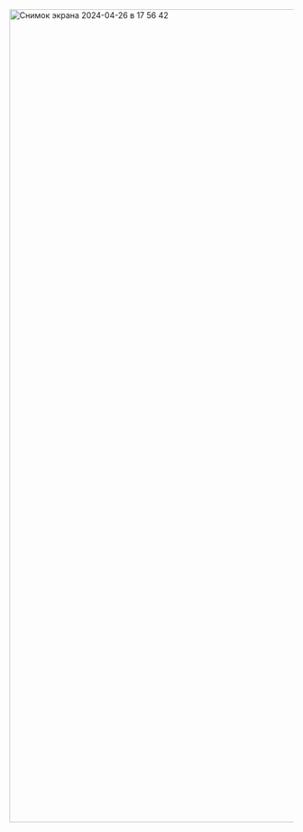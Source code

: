 <img width="1440" alt="Снимок экрана 2024-04-26 в 17 56 42" src="https://github.com/Regina1997/oceanProject/assets/56130620/9ea100be-025f-4e35-975a-c0d430f2cace">
